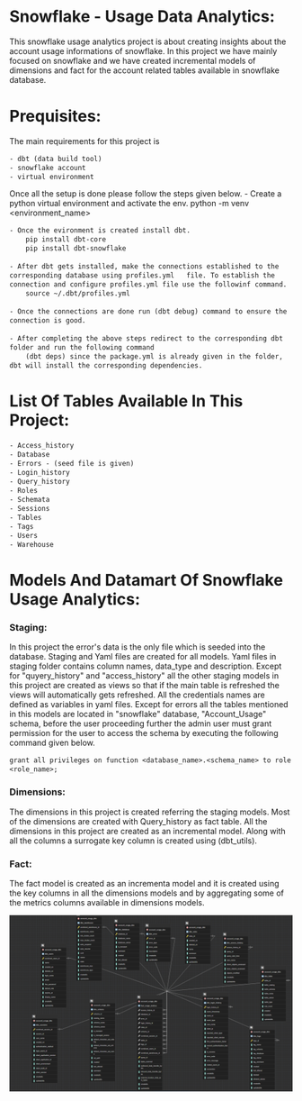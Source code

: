 # Snowflake - Usage Data Analytics:

This snowflake usage analytics project is about creating insights about the account usage informations of snowflake.
In this project we have mainly focused on snowflake and we have created incremental models of dimensions and fact for the account related tables available in snowflake database. 


# Prequisites:

The main requirements for this project is

    - dbt (data build tool)
    - snowflake account
    - virtual environment

Once all the setup is done please follow the steps given below.
    - Create a python virtual environment and activate the env.
        python -m venv <environment_name>
    
    - Once the evironment is created install dbt.
        pip install dbt-core
        pip install dbt-snowflake
    
    - After dbt gets installed, make the connections established to the corresponding database using profiles.yml   file. To establish the connection and configure profiles.yml file use the followinf command.
        source ~/.dbt/profiles.yml

    - Once the connections are done run (dbt debug) command to ensure the connection is good.
    
    - After completing the above steps redirect to the corresponding dbt folder and run the following command
        (dbt deps) since the package.yml is already given in the folder, dbt will install the corresponding dependencies.

# List Of Tables Available In This Project:

    - Access_history
    - Database
    - Errors - (seed file is given)
    - Login_history
    - Query_history
    - Roles
    - Schemata
    - Sessions
    - Tables
    - Tags
    - Users
    - Warehouse


# Models And Datamart Of Snowflake Usage Analytics:

### Staging:

In this project the error's data is the only file which is seeded into the database. Staging and Yaml files are created for all models. Yaml files in staging folder contains column names, data_type and description. Except for "quyery_history" and "access_history" all the other staging models in this project are created as views so that if the main table is refreshed the views will automatically gets refreshed. All the credentials names are defined as variables in yaml files. Except for errors all the tables mentioned in this models are located in "snowflake" database, "Account_Usage" schema, before the user proceeding further the admin user must grant permission for the user to access the schema by executing the following command given below.

    grant all privileges on function <database_name>.<schema_name> to role <role_name>;


### Dimensions:

The dimensions in this project is created referring the staging models. Most of the dimensions are created with Query_history as fact table. All the dimensions in this project are created as an incremental model. Along with all
the columns a surrogate key column is created using (dbt_utils).

### Fact:

The fact model is created as an incrementa model and it is created using the key columns in all the dimensions models and by aggregating some of the metrics columns available in dimensions models.

![](images\image.png)
